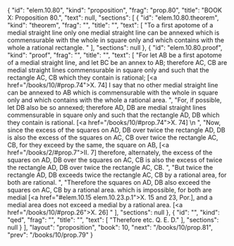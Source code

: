 {
  "id": "elem.10.80",
  "kind": "proposition",
  "frag": "prop.80",
  "title": "BOOK X: Proposition 80.",
  "text": null,
  "sections": [
    {
      "id": "elem.10.80.theorem",
      "kind": "theorem",
      "frag": "",
      "title": "",
      "text": [
        "To a first apotome of a medial straight line only one medial straight line can be annexed which is commensurable with the whole in square only and which contains with the whole a rational rectangle. "
      ],
      "sections": null
    },
    {
      "id": "elem.10.80.proof",
      "kind": "proof",
      "frag": "",
      "title": "",
      "text": [
        "For let AB be a first apotome of a medial straight line, and let BC be an annex to AB; therefore AC, CB are medial straight lines commensurable in square only and such that the rectangle AC, CB which they contain is rational; [<a href=\"/books/10/#prop.74\">X. 74</a>] I say that no other medial straight line can be annexed to AB which is commensurable with the whole in square only and which contains with the whole a rational area. ",
        "For, if possible, let DB also be so annexed; therefore AD, DB are medial straight lines commensurable in square only and such that the rectangle AD, DB which they contain is rational. [<a href=\"/books/10/#prop.74\">X. 74</a>] \n      ",
        "Now, since the excess of the squares on AD, DB over twice the rectangle AD, DB is also the excess of the squares on AC, CB over twice the rectangle AC, CB, for they exceed by the same, the square on AB, [<a href=\"/books/2/#prop.7\">II. 7</a>] therefore, alternately, the excess of the squares on AD, DB over the squares on AC, CB is also the excess of twice the rectangle AD, DB over twice the rectangle AC, CB. ",
        "But twice the rectangle AD, DB exceeds twice the rectangle AC, CB by a rational area, for both are rational. ",
        "Therefore the squares on AD, DB also exceed the squares on AC, CB by a rational area. which is impossible, for both are medial [<a href=\"#elem.10.15 elem.10.23.p.1\">X. 15 and 23, Por.</a>], and a medial area does not exceed a medial by a rational area. [<a href=\"/books/10/#prop.26\">X. 26</a>] "
      ],
      "sections": null
    },
    {
      "id": "",
      "kind": "qed",
      "frag": "",
      "title": "",
      "text": [
        "Therefore etc. Q. E. D."
      ],
      "sections": null
    }
  ],
  "layout": "proposition",
  "book": 10,
  "next": "/books/10/prop.81",
  "prev": "/books/10/prop.79"
}
